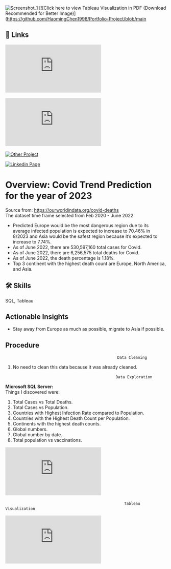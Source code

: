 ![Screenshot_1](https://user-images.githubusercontent.com/107047989/195132597-f0b0cfa7-1194-4da0-a787-75b8147a1d20.png)
[![Click here to view Tableau Visualization in PDF (Download Recommended for Better Image)](https://github.com/HaomingChen1998/Portfolio-Project/blob/main

## 🔗 Links
  

  [![Tableau Visualization in PDF (Download Recommended for Better Image)](https://github.com/HaomingChen1998/Portfolio-Project/blob/main/Covid_Trend_Prediction_Project/Tableau%20Covid%20Dashboard%20Portfolio%20in%20pdf.pdf)](https://github.com/HaomingChen1998/Portfolio-Project/blob/main/Covid_Trend_Prediction_Project/Tableau%20Covid%20Dashboard%20Portfolio%20in%20pdf.pdf)  
  
  [![SQL Exploration Query](https://github.com/HaomingChen1998/Portfolio-Project/blob/main/Covid_Trend_Prediction_Project/PorfolioProjectQueryForCovid2022.sql)](https://github.com/HaomingChen1998/Portfolio-Project/blob/main/Covid_Trend_Prediction_Project/PorfolioProjectQueryForCovid2022.sql)

  [![Other Project](https://github.com/HaomingChen1998/Portfolio-Project)](https://github.com/HaomingChen1998/Portfolio-Project/)
  
  [![Linkedin Page](https://www.linkedin.com/in/haomingchen1998/)](https://www.linkedin.com/in/haomingchen1998/)


# Overview: Covid Trend Prediction for the year of 2023
Source from: https://ourworldindata.org/covid-deaths  
The dataset time frame selected from Feb 2020 - June 2022  

- Predicted Europe would be the most dangerous region due to its average infected population is expected to increase to 70.46% in 8/2023 and Asia would be the safest region because it’s expected to increase to 7.74%.  
- As of June 2022, there are 530,597,160 total cases for Covid.
- As of June 2022, there are 6,256,575 total deaths for Covid.
- As of June 2022, the death percentage is 1.18%.
- Top 3 continent with the highest death count are Europe, North America, and Asia.

## 🛠 Skills
SQL, Tableau


## Actionable Insights

- Stay away from Europe as much as possible, migrate to Asia if possible. 
## Procedure

                                                     Data Cleaning  

1. No need to clean this data because it was already cleaned.
      
        
         


   


                                                    Data Exploration
 
**Microsoft SQL Server:**  
Things I discovered were:
1.	Total Cases vs Total Deaths.
2.	Total Cases vs Population.
3.	Countries with Highest Infection Rate compared to Population.
4.	Countries with the Highest Death Count per Population.
5.	Continents with the highest death counts.
6.  Global numbers.
7.  Global number by date.
8.  Total population vs vaccinations.   



[![Click to see SQL Exploration Query](https://github.com/HaomingChen1998/Portfolio-Project/blob/main/Covid_Trend_Prediction_Project/PorfolioProjectQueryForCovid2022.sql)](https://github.com/HaomingChen1998/Portfolio-Project/blob/main/Covid_Trend_Prediction_Project/PorfolioProjectQueryForCovid2022.sql)

  
    
                                                        Tableau Visualization 

[![Click to see Tableau Visualization in PDF (Download Recommended for Better Image)](https://github.com/HaomingChen1998/Portfolio-Project/blob/main/Covid_Trend_Prediction_Project/Tableau%20Covid%20Dashboard%20Portfolio%20in%20pdf.pdf)](https://github.com/HaomingChen1998/Portfolio-Project/blob/main/Covid_Trend_Prediction_Project/Tableau%20Covid%20Dashboard%20Portfolio%20in%20pdf.pdf)  










